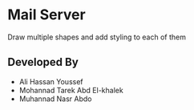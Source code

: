 # Mail Server
Draw multiple shapes and add styling to each of them
## Developed By
* Ali Hassan Youssef
* Mohannad Tarek Abd El-khalek
* Muhannad Nasr Abdo
